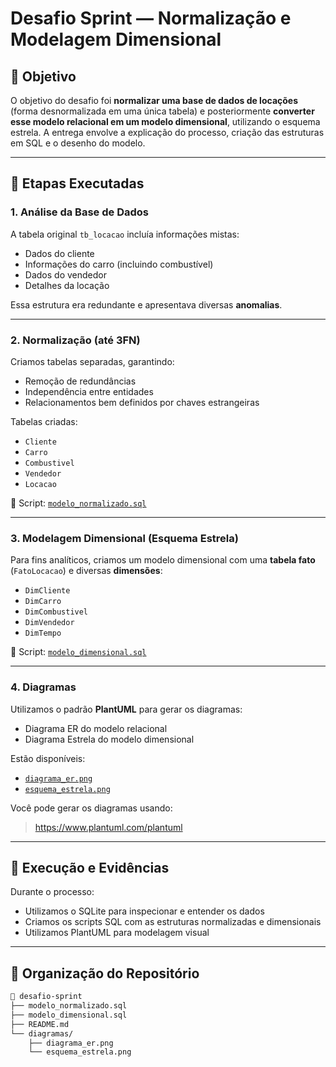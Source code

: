 # Desafio Sprint — Normalização e Modelagem Dimensional

## 📌 Objetivo

O objetivo do desafio foi **normalizar uma base de dados de locações** (forma desnormalizada em uma única tabela) e posteriormente **converter esse modelo relacional em um modelo dimensional**, utilizando o esquema estrela. A entrega envolve a explicação do processo, criação das estruturas em SQL e o desenho do modelo.

---

## 🧠 Etapas Executadas

### 1. Análise da Base de Dados

A tabela original `tb_locacao` incluía informações mistas:
- Dados do cliente
- Informações do carro (incluindo combustível)
- Dados do vendedor
- Detalhes da locação

Essa estrutura era redundante e apresentava diversas **anomalias**.

---

### 2. Normalização (até 3FN)

Criamos tabelas separadas, garantindo:
- Remoção de redundâncias
- Independência entre entidades
- Relacionamentos bem definidos por chaves estrangeiras

Tabelas criadas:
- `Cliente`
- `Carro`
- `Combustivel`
- `Vendedor`
- `Locacao`

📄 Script: [`modelo_normalizado.sql`](./modelo_normalizado.sql)

---

### 3. Modelagem Dimensional (Esquema Estrela)

Para fins analíticos, criamos um modelo dimensional com uma **tabela fato** (`FatoLocacao`) e diversas **dimensões**:
- `DimCliente`
- `DimCarro`
- `DimCombustivel`
- `DimVendedor`
- `DimTempo`

📄 Script: [`modelo_dimensional.sql`](./modelo_dimensional.sql)

---

### 4. Diagramas

Utilizamos o padrão **PlantUML** para gerar os diagramas:

- Diagrama ER do modelo relacional
- Diagrama Estrela do modelo dimensional

Estão disponíveis:
- [`diagrama_er.png`](#) 
- [`esquema_estrela.png`](#)

Você pode gerar os diagramas usando:
> https://www.plantuml.com/plantuml

---

## 🧪 Execução e Evidências

Durante o processo:
- Utilizamos o SQLite para inspecionar e entender os dados
- Criamos os scripts SQL com as estruturas normalizadas e dimensionais
- Utilizamos PlantUML para modelagem visual

---

## 📂 Organização do Repositório

```bash
📁 desafio-sprint
├── modelo_normalizado.sql
├── modelo_dimensional.sql
├── README.md
└── diagramas/
    ├── diagrama_er.png
    └── esquema_estrela.png
